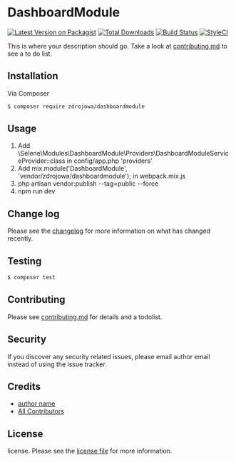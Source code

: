 # DashboardModule

[![Latest Version on Packagist][ico-version]][link-packagist]
[![Total Downloads][ico-downloads]][link-downloads]
[![Build Status][ico-travis]][link-travis]
[![StyleCI][ico-styleci]][link-styleci]

This is where your description should go. Take a look at [contributing.md](contributing.md) to see a to do list.

## Installation

Via Composer

``` bash
$ composer require zdrojowa/dashboardmodule
```

## Usage
1. Add \Selene\Modules\DashboardModule\Providers\DashboardModuleServiceProvider::class in config/app.php 'providers'
2. Add mix.module('DashboardModule', 'vendor/zdrojowa/dashboardmodule'); in webpack.mix.js
3. php artisan vendor:publish --tag=public --force
3. npm run dev

## Change log

Please see the [changelog](changelog.md) for more information on what has changed recently.

## Testing

``` bash
$ composer test
```

## Contributing

Please see [contributing.md](contributing.md) for details and a todolist.

## Security

If you discover any security related issues, please email author email instead of using the issue tracker.

## Credits

- [author name][link-author]
- [All Contributors][link-contributors]

## License

license. Please see the [license file](license.md) for more information.

[ico-version]: https://img.shields.io/packagist/v/zdrojowa/dashboardmodule.svg?style=flat-square
[ico-downloads]: https://img.shields.io/packagist/dt/zdrojowa/dashboardmodule.svg?style=flat-square
[ico-travis]: https://img.shields.io/travis/zdrojowa/dashboardmodule/master.svg?style=flat-square
[ico-styleci]: https://styleci.io/repos/12345678/shield

[link-packagist]: https://packagist.org/packages/zdrojowa/dashboardmodule
[link-downloads]: https://packagist.org/packages/zdrojowa/dashboardmodule
[link-travis]: https://travis-ci.org/zdrojowa/dashboardmodule
[link-styleci]: https://styleci.io/repos/12345678
[link-author]: https://github.com/zdrojowa
[link-contributors]: ../../contributors

